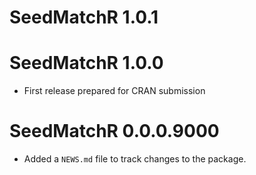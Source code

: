 # SeedMatchR 1.0.1

# SeedMatchR 1.0.0

* First release prepared for CRAN submission

# SeedMatchR 0.0.0.9000

* Added a `NEWS.md` file to track changes to the package.
